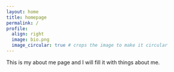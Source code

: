 ```yaml
---
layout: home
title: homepage
permalink: /
profile:
  align: right
  image: bio.png
  image_circular: true # crops the image to make it circular
---
```

This is my about me page and I will fill it with things about me.